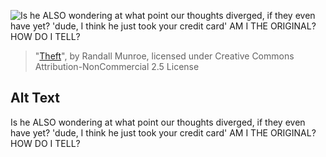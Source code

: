 ![Is he ALSO wondering at what point our thoughts diverged, if they even have yet? 'dude, I think he just took your credit card' AM I THE ORIGINAL? HOW DO I TELL?](https://imgs.xkcd.com/comics/theft.png)
> "[Theft](https://xkcd.com/1317/)", by Randall Munroe, licensed under Creative Commons Attribution-NonCommercial 2.5 License

## Alt Text
Is he ALSO wondering at what point our thoughts diverged, if they even have yet? 'dude, I think he just took your credit card' AM I THE ORIGINAL? HOW DO I TELL?
